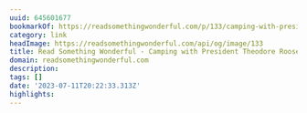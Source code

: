 ```yaml
---
uuid: 645601677
bookmarkOf: https://readsomethingwonderful.com/p/133/camping-with-president-theodore-roosevelt
category: link
headImage: https://readsomethingwonderful.com/api/og/image/133
title: Read Something Wonderful - Camping with President Theodore Roosevelt
domain: readsomethingwonderful.com
description:
tags: []
date: '2023-07-11T20:22:33.313Z'
highlights:
---
```




